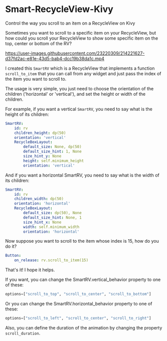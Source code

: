 # Smart-RecycleView-Kivy
Control the way you scroll to an item on a RecycleView on Kivy

Sometimes you want to scroll to a specific item on your RecycleView, but how could you scroll your RecycleView to show some specific item on the top, center or bottom of the RV?



https://user-images.githubusercontent.com/23220309/214221627-d37fd2ac-e81e-43d5-bab4-dcc19b38da1c.mp4



I created this `SmartRV` which is a RecycleView that implements a function `scroll_to_item` that you can call from any widget and just pass the index of the item you want to scroll to. 

The usage is very simple, you just need to choose the orientation of the children ('horizontal' or 'vertical'), and set the height or width of the children.

For example, if you want a vertical `SmartRV`, you need to say what is the height of its children:
```yml
SmartRV:
    id: rv
    children_height: dp(50)
    orientation: 'vertical'
    RecycleBoxLayout:
        default_size: None, dp(50)
        default_size_hint: 1, None
        size_hint_y: None
        height: self.minimum_height
        orientation: 'vertical'
```

And if you want a horizontal SmartRV, you need to say what is the width of its children:
```yml
SmartRV:
    id: rv
    children_width: dp(50)
    orientation: 'horizontal'
    RecycleBoxLayout:
        default_size: dp(50), None
        default_size_hint: None, 1
        size_hint_x: None
        width: self.minimum_width
        orientation: 'horizontal'
```

Now suppose you want to scroll to the item whose index is 15, how do you do it?

```yml
Button:
    on_release: rv.scroll_to_item(15)
```

That's it! I hope it helps.

If you want, you can change the SmartRV.vertical_behavior property to one of these:
```python
options=["scroll_to_top", "scroll_to_center", "scroll_to_bottom"]
```

Or you can change the SmartRV.horizontal_behavior property to one of these:
```python
options=["scroll_to_left", "scroll_to_center", "scroll_to_right"]
```

Also, you can define the duration of the animation by changing the property `scroll_duration`.
